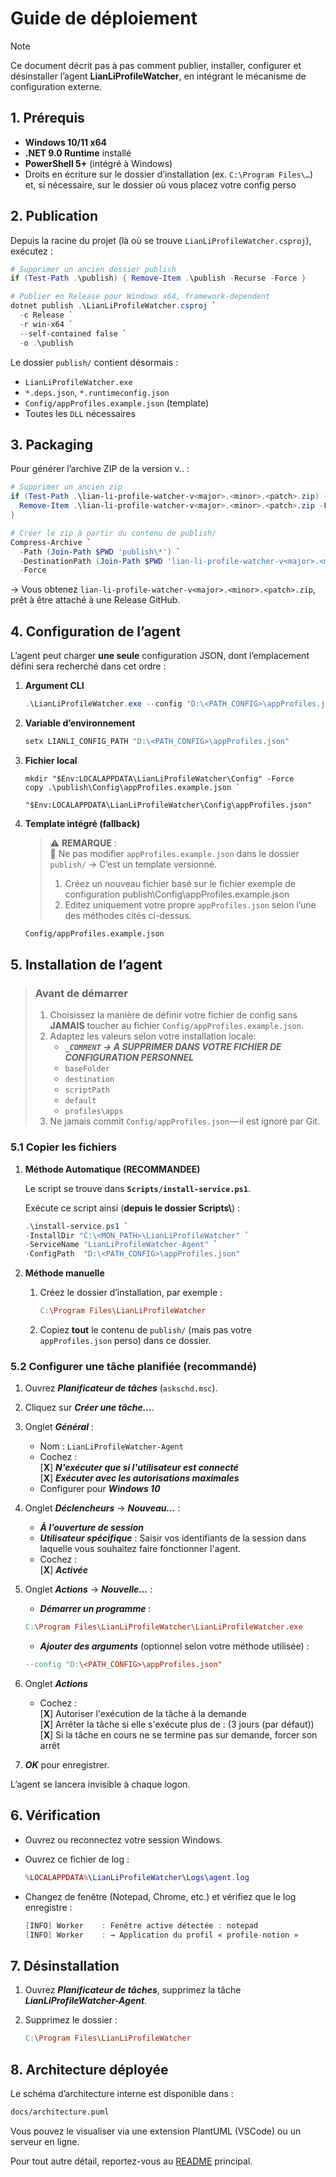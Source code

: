 # Guide de déploiement

> [!NOTE]
> Ce document décrit pas à pas comment publier, installer, configurer et désinstaller l’agent **LianLiProfileWatcher**, en intégrant le mécanisme de configuration externe.

## 1. Prérequis

- **Windows 10/11 x64**  
- **.NET 9.0 Runtime** installé  
- **PowerShell 5+** (intégré à Windows)  
- Droits en écriture sur le dossier d’installation (ex. `C:\Program Files\…`) et, si nécessaire, sur le dossier où vous placez votre config perso

## 2. Publication

Depuis la racine du projet (là où se trouve `LianLiProfileWatcher.csproj`), exécutez :

```powershell
# Supprimer un ancien dossier publish
if (Test-Path .\publish) { Remove-Item .\publish -Recurse -Force }

# Publier en Release pour Windows x64, framework-dependent
dotnet publish .\LianLiProfileWatcher.csproj `
  -c Release `
  -r win-x64 `
  --self-contained false `
  -o .\publish
```

Le dossier `publish/` contient désormais :

- `LianLiProfileWatcher.exe`
- `*.deps.json`, `*.runtimeconfig.json`
- `Config/appProfiles.example.json` (template)
- Toutes les `DLL` nécessaires

## 3. Packaging

Pour générer l’archive ZIP de la version v<major>.<minor>.<patch> :

```powershell
# Supprimer un ancien zip
if (Test-Path .\lian-li-profile-watcher-v<major>.<minor>.<patch>.zip) {
  Remove-Item .\lian-li-profile-watcher-v<major>.<minor>.<patch>.zip -Force
}

# Créer le zip à partir du contenu de publish/
Compress-Archive `
  -Path (Join-Path $PWD 'publish\*') `
  -DestinationPath (Join-Path $PWD 'lian-li-profile-watcher-v<major>.<minor>.<patch>.zip') `
  -Force
```

→ Vous obtenez `lian-li-profile-watcher-v<major>.<minor>.<patch>.zip`, prêt à être attaché à une Release GitHub.

## 4. Configuration de l’agent

L’agent peut charger **une seule** configuration JSON, dont l’emplacement défini sera recherché dans cet ordre :

1. **Argument CLI**

    ```powershell
    .\LianLiProfileWatcher.exe --config "D:\<PATH_CONFIG>\appProfiles.json"
    ```

2. **Variable d’environnement**

    ```powershell
    setx LIANLI_CONFIG_PATH "D:\<PATH_CONFIG>\appProfiles.json"
    ```

3. **Fichier local**

    ```shell
    mkdir "$Env:LOCALAPPDATA\LianLiProfileWatcher\Config" -Force
    copy .\publish\Config\appProfiles.example.json `
        "$Env:LOCALAPPDATA\LianLiProfileWatcher\Config\appProfiles.json"
    ```

4. **Template intégré (fallback)**

    > ⚠️ **REMARQUE** :  
    > 📢 Ne pas modifier ``appProfiles.example.json`` dans le dossier ``publish/`` → C’est un template versionné.  
    > 1. Créez un nouveau fichier basé sur le fichier exemple de configuration publish\Config\appProfiles.example.json  
    > 2. Editez uniquement votre propre ``appProfiles.json`` selon l’une des méthodes cités ci-dessus.

    ```bash
    Config/appProfiles.example.json
    ```

## 5. Installation de l’agent

> ### Avant de démarrer
>
>1. Choisissez la manière de définir votre fichier de config sans **JAMAIS** toucher au fichier  `Config/appProfiles.example.json`.
>2. Adaptez les valeurs selon votre installation locale:
>    - ***`_COMMENT` → A SUPPRIMER DANS VOTRE FICHIER DE CONFIGURATION PERSONNEL***
>    - `baseFolder`
>    - `destination`
>    - `scriptPath`
>    - `default`
>    - `profiles\apps`
>3. Ne jamais commit `Config/appProfiles.json` — il est ignoré par Git.

### 5.1 Copier les fichiers

1. **Méthode Automatique (RECOMMANDEE)**

    Le script se trouve dans **`Scripts/install-service.ps1`**.

    Exécute ce script ainsi (**depuis le dossier Scripts\\**) :

    ```powershell
    .\install-service.ps1 `
    -InstallDir "C:\<MON_PATH>\LianLiProfileWatcher" `
    -ServiceName "LianLiProfileWatcher-Agent" `
    -ConfigPath  "D:\<PATH_CONFIG>\appProfiles.json"
    ```

2. **Méthode manuelle**
    1. Créez le dossier d’installation, par exemple :

        ```makefile
        C:\Program Files\LianLiProfileWatcher
        ```

    2. Copiez **tout** le contenu de `publish/` (mais pas votre `appProfiles.json` perso) dans ce dossier.

### 5.2 Configurer une tâche planifiée (recommandé)

1. Ouvrez ***Planificateur de tâches*** (`askschd.msc`).
2. Cliquez sur ***Créer une tâche…***.
3. Onglet ***Général*** :
    - Nom : `LianLiProfileWatcher-Agent`
    - Cochez :  
    [**X**] ***N'exécuter que si l'utilisateur est connecté***  
    [**X**] ***Exécuter avec les autorisations maximales***
    - Configurer pour ***Windows 10***
4. Onglet ***Déclencheurs*** → ***Nouveau…*** :
    - ***À l’ouverture de session***
    - ***Utilisateur spécifique*** : Saisir vos identifiants de la session dans laquelle vous souhaitez faire fonctionner l'agent.
    - Cochez :  
    [**X**] ***Activée***
5. Onglet ***Actions*** → ***Nouvelle…*** :
    - ***Démarrer un programme*** :

    ```makefile
    C:\Program Files\LianLiProfileWatcher\LianLiProfileWatcher.exe
    ```

    - ***Ajouter des arguments*** (optionnel selon votre méthode utilisée) :

    ```makefile
    --config "D:\<PATH_CONFIG>\appProfiles.json"
    ```

6. Onglet ***Actions***

    - Cochez :  
    [**X**] Autoriser l'exécution de la tâche à la demande  
    [**X**] Arrêter la tâche si elle s'exécute plus de : (3 jours (par défaut))  
    [**X**] Si la tâche en cours ne se termine pas sur demande, forcer son arrêt

7. ***OK*** pour enregistrer.

L’agent se lancera invisible à chaque logon.

## 6. Vérification

- Ouvrez ou reconnectez votre session Windows.
- Ouvrez ce fichier de log :

    ```lua
    %LOCALAPPDATA%\LianLiProfileWatcher\Logs\agent.log
    ```

- Changez de fenêtre (Notepad, Chrome, etc.) et vérifiez que le log enregistre :

    ```csharp
    [INFO] Worker    : Fenêtre active détectée : notepad
    [INFO] Worker    : → Application du profil « profile-notion »
    ```

## 7. Désinstallation

1. Ouvrez ***Planificateur de tâches***, supprimez la tâche ***LianLiProfileWatcher-Agent***.
2. Supprimez le dossier :

    ```makefile
    C:\Program Files\LianLiProfileWatcher
    ```

## 8. Architecture déployée

Le schéma d’architecture interne est disponible dans :

```bash
docs/architecture.puml
```

Vous pouvez le visualiser via une extension PlantUML (VSCode) ou un serveur en ligne.

Pour tout autre détail, reportez-vous au [README](README.md) principal.
